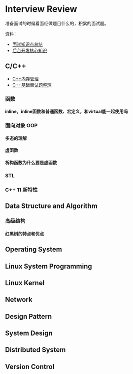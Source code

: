 # Interview Review
准备面试的时候看面经做题目什么的，积累的面试题。

资料：
- [面试知识点总结](http://harlon.org/2018/07/23/interview/#jump11)
- [后台开发核心知识](https://github.com/linw7/Skill-Tree)


## C/C++
- [C++内存管理](C++内存管理.md)
- [C++基础面试题整理](C++基础知识和面试题整理.md)

### 函数

#### inline，inline函数和普通函数、宏定义，和virtual能一起使用吗

### 面向对象 OOP

#### 多态的理解
#### 虚函数
#### 析构函数为什么要是虚函数

### STL
### C++ 11 新特性

## Data Structure and Algorithm

### 高级结构
#### 红黑树的特点和优点

## Operating System
## Linux System Programming
## Linux Kernel
## Network
## Design Pattern
## System Design
## Distributed System
## Version Control
